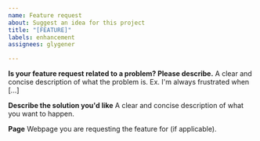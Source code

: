 ```yaml
---
name: Feature request
about: Suggest an idea for this project
title: "[FEATURE]"
labels: enhancement
assignees: glygener

---
```


**Is your feature request related to a problem? Please describe.**
A clear and concise description of what the problem is. Ex. I'm always frustrated when [...]

**Describe the solution you'd like**
A clear and concise description of what you want to happen.

**Page**
Webpage you are requesting the feature for (if applicable).
